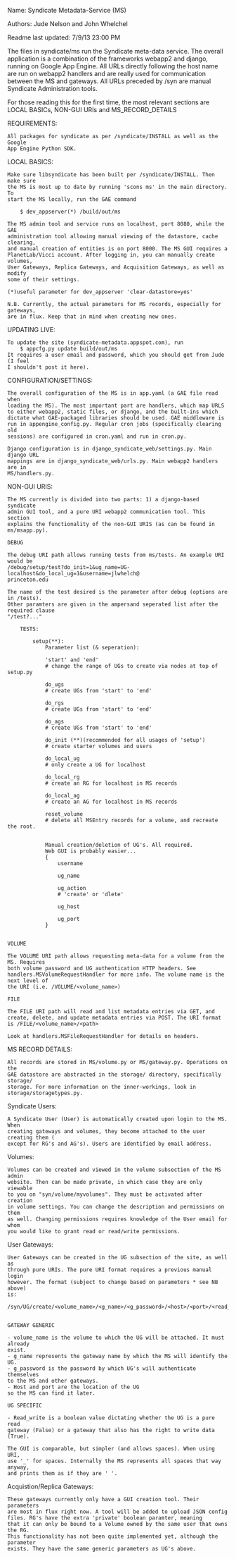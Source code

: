 Name: Syndicate Metadata-Service (MS)

Authors: Jude Nelson and John Whelchel

Readme last updated: 7/9/13 23:00 PM

The files in syndicate/ms run the Syndicate meta-data service. The overall
application is a combination of the frameworks webapp2 and django, running
on Google App Engine. All URLs directly following the host name are run
on webapp2 handlers and are really used for communication between the MS and
gateways. All URLs preceded by /syn are manual Syndicate Administration tools.

For those reading this for the first time, the most relevant sections are
LOCAL BASICs, NON-GUI URIs and MS_RECORD_DETAILS



REQUIREMENTS:

	All packages for syndicate as per /syndicate/INSTALL as well as the Google
	App Engine Python SDK.

LOCAL BASICS:

	Make sure libsyndicate has been built per /syndicate/INSTALL. Then make sure
	the MS is most up to date by running 'scons ms' in the main directory. To
	start the MS locally, run the GAE command 

		$ dev_appserver(*) /build/out/ms

	The MS admin tool and service runs on localhost, port 8080, while the GAE 
	administration tool allowing manual viewing of the datastore, cache clearing,
	and manual creation of entities is on port 8000. The MS GUI requires a
	PlanetLab/Vicci account. After logging in, you can manually create volumes,
	User Gateways, Replica Gateways, and Acquisition Gateways, as well as modify
	some of their settings. 

	(*)useful parameter for dev_appserver 'clear-datastore=yes'

	N.B. Currently, the actual parameters for MS records, especially for gateways,
	are in flux. Keep that in mind when creating new ones.

UPDATING LIVE:

	To update the site (syndicate-metadata.appspot.com), run 
	 	$ appcfg.py update build/out/ms
	It requires a user email and password, which you should get from Jude (I feel 
	I shouldn't post it here).


CONFIGURATION/SETTINGS:
	
	The overall configuration of the MS is in app.yaml (a GAE file read when
	loading the MS). The most important part are handlers, which map URLS
	to either webapp2, static files, or django, and the built-ins which
	dictate what GAE-packaged libraries should be used. GAE middleware is
	run in appengine_config.py. Regular cron jobs (specifically clearing old
	sessions) are configured in cron.yaml and run in cron.py.

	Django configuration is in django_syndicate_web/settings.py. Main django URL 
	mappings are in django_syndicate_web/urls.py. Main webapp2 handlers are in 
	MS/handlers.py.



NON-GUI URIS:

    The MS currently is divided into two parts: 1) a django-based syndicate
    admin GUI tool, and a pure URI webapp2 communication tool. This section
    explains the functionality of the non-GUI URIS (as can be found in ms/msapp.py).

    DEBUG

    The debug URI path allows running tests from ms/tests. An example URI would be
	/debug/setup/test?do_init=1&ug_name=UG-localhost&do_local_ug=1&username=jlwhelch@
	princeton.edu

	The name of the test desired is the parameter after debug (options are in /tests).
	Other paramters are given in the ampersand seperated list after the required clause
	"/test?..."

		TESTS:

			setup(**):
				Parameter list (& seperation):

                'start' and 'end'
                # change the range of UGs to create via nodes at top of setup.py

                do_ugs
                # create UGs from 'start' to 'end'

                do_rgs
                # create UGs from 'start' to 'end'

                do_ags
                # create UGs from 'start' to 'end'

                do_init (**)(recommended for all usages of 'setup')
                # create starter volumes and users

                do_local_ug
                # only create a UG for localhost 

                do_local_rg
                # create an RG for localhost in MS records

                do_local_ag
                # create an AG for localhost in MS records

                reset_volume
                # delete all MSEntry records for a volume, and recreate the root.


                Manual creation/deletion of UG's. All required.
                Web GUI is probably easier...
                {
                    username

                    ug_name

                    ug_action
                    # 'create' or 'dlete'

                    ug_host

                    ug_port
                }


    VOLUME

    The VOLUME URI path allows requesting meta-data for a volume from the MS. Requires
    both volume password and UG authentication HTTP headers. See 
    handlers.MSVolumeRequestHandler for more info. The volume name is the next level of
    the URI (i.e. /VOLUME/<volume_name>)

    FILE

    The FILE URI path will read and list metadata entries via GET, and
    create, delete, and update metadata entries via POST. The URI format
    is /FILE/<volume_name>/<path>

    Look at handlers.MSFileRequestHandler for details on headers.




MS RECORD DETAILS:

	All records are stored in MS/volume.py or MS/gateway.py. Operations on the
	GAE datastore are abstracted in the storage/ directory, specifically storage/
	storage. For more information on the inner-workings, look in storage/storagetypes.py.


Syndicate Users:

	A Syndicate User (User) is automatically created upon login to the MS. When
	creating gateways and volumes, they become attached to the user creating them (
	except for RG's and AG's). Users are identified by email address.



Volumes:

    Volumes can be created and viewed in the volume subsection of the MS admin
    website. Then can be made private, in which case they are only viewable
    to you on "syn/volume/myvolumes". They must be activated after creation
    in volume settings. You can change the description and permissions on them 
    as well. Changing permissions requires knowledge of the User email for whom
    you would like to grant read or read/write permissions.



User Gateways:

    User Gateways can be created in the UG subsection of the site, as well as
    through pure URIs. The pure URI format requires a previous manual login
    however. The format (subject to change based on parameters * see NB above)
    is:

    /syn/UG/create/<volume_name>/<g_name>/<g_password>/<host>/<port>/<read_write>.


    GATEWAY GENERIC

    - volume_name is the volume to which the UG will be attached. It must already
    exist.
    - g_name represents the gateway name by which the MS will identify the
    UG. 
    - g_password is the password by which UG's will authenticate themselves
    to the MS and other gateways. 
    - Host and port are the location of the UG
    so the MS can find it later. 

    UG SPECIFIC 

    - Read_write is a boolean value dictating whether the UG is a pure read
    gateway (False) or a gateway that also has the right to write data (True).

    The GUI is comparable, but simpler (and allows spaces). When using URI,
    use '_' for spaces. Internally the MS represents all spaces that way anyway,
    and prints them as if they are ' '.


Acquistion/Replica Gateways:

    These gateways currently only have a GUI creation tool. Their parameters
    are most in flux right now. A tool will be added to upload JSON config
    files. RG's have the extra 'private' boolean paramter, meaning
    that it can only be bound to a Volume owned by the same user that owns the RG.
    This functionality has not been quite implemented yet, although the parameter
    exists. They have the same generic parameters as UG's above.